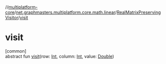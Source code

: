 //[multiplatform-core](../../../index.md)/[net.graphmasters.multiplatform.core.math.linear](../index.md)/[RealMatrixPreservingVisitor](index.md)/[visit](visit.md)

# visit

[common]\
abstract fun [visit](visit.md)(row: [Int](https://kotlinlang.org/api/latest/jvm/stdlib/kotlin/-int/index.html), column: [Int](https://kotlinlang.org/api/latest/jvm/stdlib/kotlin/-int/index.html), value: [Double](https://kotlinlang.org/api/latest/jvm/stdlib/kotlin/-double/index.html))
